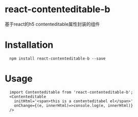 # react-contenteditable-b

基于react的h5 contenteditable属性封装的组件

# Installation

```
  npm install react-contenteditable-b --save
```

# Usage

```
  import Contenteditable from 'react-contenteditable-b';
  <Contenteditable
    initHtml='<span>this is a contenteditabel el</span>'
    onChange={(e, innerHtml)=>console.log(e, innerHtml)}
  />
```